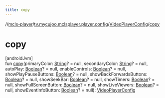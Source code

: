 ```yaml
---
title: copy
---
```

//[mcls-player](../../../index.html)/[tv.mycujoo.mclsplayer.player.config](../index.html)/[VideoPlayerConfig](index.html)/[copy](copy.html)



# copy



[androidJvm]\
fun [copy](copy.html)(primaryColor: [String](https://kotlinlang.org/api/latest/jvm/stdlib/kotlin/-string/index.html)? = null, secondaryColor: [String](https://kotlinlang.org/api/latest/jvm/stdlib/kotlin/-string/index.html)? = null, autoPlay: [Boolean](https://kotlinlang.org/api/latest/jvm/stdlib/kotlin/-boolean/index.html)? = null, enableControls: [Boolean](https://kotlinlang.org/api/latest/jvm/stdlib/kotlin/-boolean/index.html)? = null, showPlayPauseButtons: [Boolean](https://kotlinlang.org/api/latest/jvm/stdlib/kotlin/-boolean/index.html)? = null, showBackForwardsButtons: [Boolean](https://kotlinlang.org/api/latest/jvm/stdlib/kotlin/-boolean/index.html)? = null, showSeekBar: [Boolean](https://kotlinlang.org/api/latest/jvm/stdlib/kotlin/-boolean/index.html)? = null, showTimers: [Boolean](https://kotlinlang.org/api/latest/jvm/stdlib/kotlin/-boolean/index.html)? = null, showFullScreenButton: [Boolean](https://kotlinlang.org/api/latest/jvm/stdlib/kotlin/-boolean/index.html)? = null, showLiveViewers: [Boolean](https://kotlinlang.org/api/latest/jvm/stdlib/kotlin/-boolean/index.html)? = null, showEventInfoButton: [Boolean](https://kotlinlang.org/api/latest/jvm/stdlib/kotlin/-boolean/index.html)? = null): [VideoPlayerConfig](index.html)




